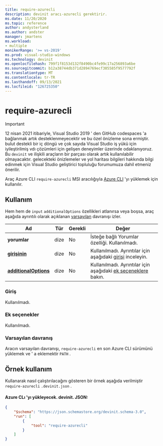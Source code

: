 ```yaml
---
title: require-azurecli
description: devinit aracı-azurecli gerektirir.
ms.date: 11/20/2020
ms.topic: reference
author: andysterland
ms.author: andster
manager: jmartens
ms.workload:
- multiple
monikerRange: '>= vs-2019'
ms.prod: visual-studio-windows
ms.technology: devinit
ms.openlocfilehash: 799f1f8153d132f8490bc4fe99c17a256893a6be
ms.sourcegitcommit: b12a38744db371d2894769ecf305585f9577792f
ms.translationtype: MT
ms.contentlocale: tr-TR
ms.lasthandoff: 09/13/2021
ms.locfileid: "126725350"
---
```

# <a name="require-azurecli"></a>require-azurecli

> [!IMPORTANT]
> 12 nisan 2021 itibariyle, Visual Studio 2019 ' den GitHub codespaces 'a bağlanmak artık desteklenmeyecektir ve bu özel önizleme sona ermiştir. bulut destekli bir iç döngü ve çok sayıda Visual Studio iş yükü için iyileştirilmiş vdı çözümleri için gelişen deneyimler üzerinde odaklanıyoruz. Bu `devinit` ve ilişkili araçların bir parçası olarak artık kullanılabilir olmayacaktır. gelecekteki önizlemeler ve yol haritası bilgileri hakkında bilgi edinmek için Visual Studio geliştirici topluluğu forumumuza dahil etmeniz önerilir.

Araç Azure CLI `require-azurecli` MSI aracılığıyla [Azure CLI](/cli/azure/?view=azure-cli-latest&preserve-view=true) 'yı yüklemek için kullanılır.

## <a name="usage"></a>Kullanım

Hem hem de `input` `additionalOptions` özellikleri atlanırsa veya boşsa, araç aşağıda ayrıntılı olarak açıklanan [varsayılan](#default-behavior) davranışı izler.

| Ad                                             | Tür   | Gerekli | Değer                                                                          |
|--------------------------------------------------|--------|----------|--------------------------------------------------------------------------------|
| **yorumlar**                                     | dize | No       | İsteğe bağlı Yorumlar özelliği. Kullanılmadı.                                          |
| [**girişinin**](#input)                              | dize | No       | Kullanılmadı. Ayrıntılar için aşağıdaki [girişi](#input) inceleyin.                               |
| [**additionalOptions**](#additional-options)     | dize | No       | Kullanılmadı. Ayrıntılar için aşağıdaki [ek seçeneklere](#additional-options) bakın.     |

### <a name="input"></a>Giriş

Kullanılmadı.

### <a name="additional-options"></a>Ek seçenekler

Kullanılmadı.

### <a name="default-behavior"></a>Varsayılan davranış

Aracın varsayılan davranışı, `require-azurecli` en son Azure CLI sürümünü yüklemek ve ' a eklemektir `PATH` .

## <a name="example-usage"></a>Örnek kullanım
Kullanarak nasıl çalıştırılacağını gösteren bir örnek aşağıda verilmiştir `require-azurecli` `.devinit.json` .

#### <a name="devinitjson-that-will-install-the-azure-cli"></a>Azure CLı 'yı yükleyecek. devinit. JSON:
```json
{
    "$schema": "https://json.schemastore.org/devinit.schema-3.0",
    "run": [
        {
            "tool": "require-azurecli"
        }
    ]
}
```